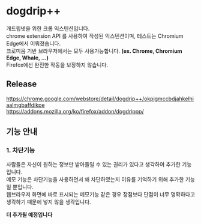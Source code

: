 # dogdrip++

개드립넷을 위한 크롬 익스텐션입니다.  
chrome extension API 를 사용하여 작성된 익스텐션이며, 테스트는 Chromium Edge에서 이뤄졌습니다.  
크로미움 기반 브라우저에서는 모두 사용가능합니다. **(ex. Chrome, Chromium Edge, Whale, ...)**  
Firefox에선 완전한 작동을 보장하지 않습니다.

## Release  
https://chrome.google.com/webstore/detail/dogdrip++/okpigmccbdjahkelhiaalmgbaffdikpe  
https://addons.mozilla.org/ko/firefox/addon/dogdrippp/


## 기능 안내

### 1. 차단기능  
사람들은 자신이 원하는 정보만 받아들일 수 있는 권리가 있다고 생각하여 추가한 기능입니다.  
메모 기능은 차단기능을 사용하면서 왜 차단하였는지 이유를 기억하기 위해 추가한 기능일 뿐입니다.  
웹브라우저 화면에 바로 표시되는 메모기능 같은 경우 장점보다 단점이 너무 명확하다고 생각하기 때문에 넣지 않을 생각입니다.  



**더 추가될 예정입니다**

